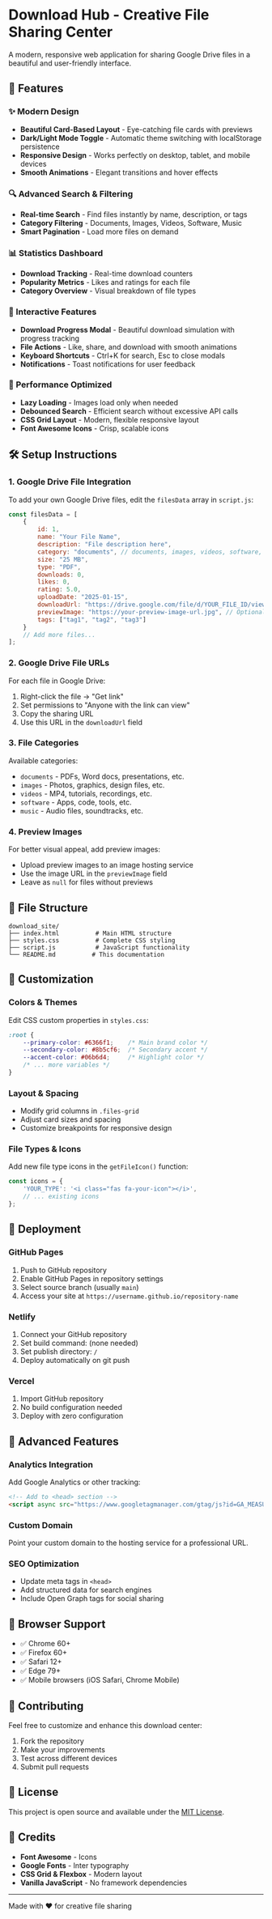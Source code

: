 # Download Hub - Creative File Sharing Center

A modern, responsive web application for sharing Google Drive files in a beautiful and user-friendly interface.

## 🌟 Features

### ✨ Modern Design
- **Beautiful Card-Based Layout** - Eye-catching file cards with previews
- **Dark/Light Mode Toggle** - Automatic theme switching with localStorage persistence
- **Responsive Design** - Works perfectly on desktop, tablet, and mobile devices
- **Smooth Animations** - Elegant transitions and hover effects

### 🔍 Advanced Search & Filtering
- **Real-time Search** - Find files instantly by name, description, or tags
- **Category Filtering** - Documents, Images, Videos, Software, Music
- **Smart Pagination** - Load more files on demand

### 📊 Statistics Dashboard
- **Download Tracking** - Real-time download counters
- **Popularity Metrics** - Likes and ratings for each file
- **Category Overview** - Visual breakdown of file types

### 💫 Interactive Features
- **Download Progress Modal** - Beautiful download simulation with progress tracking
- **File Actions** - Like, share, and download with smooth animations
- **Keyboard Shortcuts** - Ctrl+K for search, Esc to close modals
- **Notifications** - Toast notifications for user feedback

### 🚀 Performance Optimized
- **Lazy Loading** - Images load only when needed
- **Debounced Search** - Efficient search without excessive API calls
- **CSS Grid Layout** - Modern, flexible responsive layout
- **Font Awesome Icons** - Crisp, scalable icons

## 🛠️ Setup Instructions

### 1. Google Drive File Integration

To add your own Google Drive files, edit the `filesData` array in `script.js`:

```javascript
const filesData = [
    {
        id: 1,
        name: "Your File Name",
        description: "File description here",
        category: "documents", // documents, images, videos, software, music
        size: "25 MB",
        type: "PDF",
        downloads: 0,
        likes: 0,
        rating: 5.0,
        uploadDate: "2025-01-15",
        downloadUrl: "https://drive.google.com/file/d/YOUR_FILE_ID/view?usp=sharing",
        previewImage: "https://your-preview-image-url.jpg", // Optional
        tags: ["tag1", "tag2", "tag3"]
    }
    // Add more files...
];
```

### 2. Google Drive File URLs

For each file in Google Drive:
1. Right-click the file → "Get link"
2. Set permissions to "Anyone with the link can view"
3. Copy the sharing URL
4. Use this URL in the `downloadUrl` field

### 3. File Categories

Available categories:
- `documents` - PDFs, Word docs, presentations, etc.
- `images` - Photos, graphics, design files, etc.
- `videos` - MP4, tutorials, recordings, etc.
- `software` - Apps, code, tools, etc.
- `music` - Audio files, soundtracks, etc.

### 4. Preview Images

For better visual appeal, add preview images:
- Upload preview images to an image hosting service
- Use the image URL in the `previewImage` field
- Leave as `null` for files without previews

## 📁 File Structure

```
download_site/
├── index.html          # Main HTML structure
├── styles.css          # Complete CSS styling
├── script.js           # JavaScript functionality
└── README.md          # This documentation
```

## 🎨 Customization

### Colors & Themes
Edit CSS custom properties in `styles.css`:
```css
:root {
    --primary-color: #6366f1;    /* Main brand color */
    --secondary-color: #8b5cf6;  /* Secondary accent */
    --accent-color: #06b6d4;     /* Highlight color */
    /* ... more variables */
}
```

### Layout & Spacing
- Modify grid columns in `.files-grid`
- Adjust card sizes and spacing
- Customize breakpoints for responsive design

### File Types & Icons
Add new file type icons in the `getFileIcon()` function:
```javascript
const icons = {
    'YOUR_TYPE': '<i class="fas fa-your-icon"></i>',
    // ... existing icons
};
```

## 🚀 Deployment

### GitHub Pages
1. Push to GitHub repository
2. Enable GitHub Pages in repository settings
3. Select source branch (usually `main`)
4. Access your site at `https://username.github.io/repository-name`

### Netlify
1. Connect your GitHub repository
2. Set build command: (none needed)
3. Set publish directory: `/`
4. Deploy automatically on git push

### Vercel
1. Import GitHub repository
2. No build configuration needed
3. Deploy with zero configuration

## 🔧 Advanced Features

### Analytics Integration
Add Google Analytics or other tracking:
```html
<!-- Add to <head> section -->
<script async src="https://www.googletagmanager.com/gtag/js?id=GA_MEASUREMENT_ID"></script>
```

### Custom Domain
Point your custom domain to the hosting service for a professional URL.

### SEO Optimization
- Update meta tags in `<head>`
- Add structured data for search engines
- Include Open Graph tags for social sharing

## 📱 Browser Support

- ✅ Chrome 60+
- ✅ Firefox 60+
- ✅ Safari 12+
- ✅ Edge 79+
- ✅ Mobile browsers (iOS Safari, Chrome Mobile)

## 🤝 Contributing

Feel free to customize and enhance this download center:
1. Fork the repository
2. Make your improvements
3. Test across different devices
4. Submit pull requests

## 📄 License

This project is open source and available under the [MIT License](LICENSE).

## 🙏 Credits

- **Font Awesome** - Icons
- **Google Fonts** - Inter typography
- **CSS Grid & Flexbox** - Modern layout
- **Vanilla JavaScript** - No framework dependencies

---

Made with ❤️ for creative file sharing
